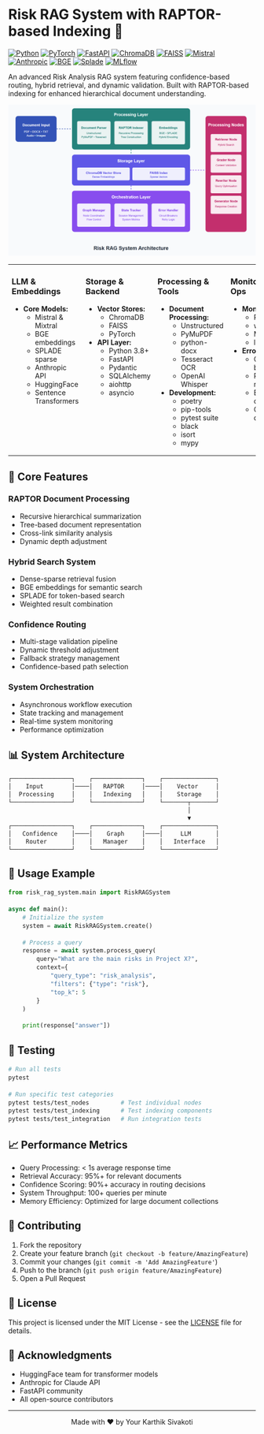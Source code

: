 # Risk RAG System with RAPTOR-based Indexing 🎯

[![Python](https://img.shields.io/badge/Python-3.8%2B-blue.svg?style=for-the-badge&logo=Python&logoColor=white)](https://www.python.org/)
[![PyTorch](https://img.shields.io/badge/PyTorch-%23EE4C2C.svg?style=for-the-badge&logo=PyTorch&logoColor=white)](https://pytorch.org/)
[![FastAPI](https://img.shields.io/badge/FastAPI-%23009688.svg?style=for-the-badge&logo=FastAPI&logoColor=white)](https://fastapi.tiangolo.com/)
[![ChromaDB](https://img.shields.io/badge/ChromaDB-Vector%20Store-%234C1D95.svg?style=for-the-badge)](#)
[![FAISS](https://img.shields.io/badge/FAISS-Similarity%20Search-%23FF9E0F.svg?style=for-the-badge)](https://github.com/facebookresearch/faiss)
[![Mistral](https://img.shields.io/badge/Mistral-LLM-%23000000.svg?style=for-the-badge)](https://mistral.ai/)
[![Anthropic](https://img.shields.io/badge/Anthropic-Claude-%23000000.svg?style=for-the-badge)](https://anthropic.com/)
[![BGE](https://img.shields.io/badge/BGE-Embeddings-%23008000.svg?style=for-the-badge)](#)
[![Splade](https://img.shields.io/badge/Splade-Sparse%20Encoding-%23964B00.svg?style=for-the-badge)](#)
[![MLflow](https://img.shields.io/badge/MLflow-ML%20Lifecycle-%230194E2.svg?style=for-the-badge&logo=MLflow&logoColor=white)](https://mlflow.org/)

An advanced Risk Analysis RAG system featuring confidence-based routing, hybrid retrieval, and dynamic validation. Built with RAPTOR-based indexing for enhanced hierarchical document understanding.

<p align="center">
  <img src="RiskRAG.png" alt="System Architecture" width="800"/>
  <br>
  
</p>

<table>
<tr>
<td width="25%" valign="top">

### LLM & Embeddings
- **Core Models:**
  - Mistral & Mixtral
  - BGE embeddings
  - SPLADE sparse
  - Anthropic API
  - HuggingFace
  - Sentence Transformers

</td>
<td width="25%" valign="top">

### Storage & Backend
- **Vector Stores:**
  - ChromaDB
  - FAISS
  - PyTorch
- **API Layer:**
  - Python 3.8+
  - FastAPI
  - Pydantic
  - SQLAlchemy
  - aiohttp
  - asyncio

</td>
<td width="25%" valign="top">

### Processing & Tools
- **Document Processing:**
  - Unstructured
  - PyMuPDF
  - python-docx
  - Tesseract OCR
  - OpenAI Whisper
- **Development:**
  - poetry
  - pip-tools
  - pytest suite
  - black
  - isort
  - mypy

</td>
<td width="25%" valign="top">

### Monitoring & Ops
- **Monitoring:**
  - Prometheus
  - wandb
  - MLflow
  - loguru
- **Error Handling:**
  - Circuit breakers
  - Retry mechanisms
  - Error categories
  - Graceful degradation

</td>
</tr>
</table>

## 🎯 Core Features

### RAPTOR Document Processing
- Recursive hierarchical summarization
- Tree-based document representation
- Cross-link similarity analysis
- Dynamic depth adjustment

### Hybrid Search System
- Dense-sparse retrieval fusion
- BGE embeddings for semantic search
- SPLADE for token-based search
- Weighted result combination

### Confidence Routing
- Multi-stage validation pipeline
- Dynamic threshold adjustment
- Fallback strategy management
- Confidence-based path selection

### System Orchestration
- Asynchronous workflow execution
- State tracking and management
- Real-time system monitoring
- Performance optimization

## 📊 System Architecture

```plaintext
┌─────────────────┐    ┌──────────────┐    ┌───────────────┐
│    Input        │────│   RAPTOR     │────│    Vector     │
│  Processing     │    │   Indexing   │    │    Storage    │
└─────────────────┘    └──────────────┘    └───────┬───────┘
                                                   │
                                                   ▼
┌─────────────────┐    ┌──────────────┐    ┌───────────────┐
│   Confidence    │────│    Graph     │────│     LLM       │
│    Router       │    │   Manager    │    │   Interface   │
└─────────────────┘    └──────────────┘    └───────────────┘
```

## 🔧 Usage Example

```python
from risk_rag_system.main import RiskRAGSystem

async def main():
    # Initialize the system
    system = await RiskRAGSystem.create()
    
    # Process a query
    response = await system.process_query(
        query="What are the main risks in Project X?",
        context={
            "query_type": "risk_analysis",
            "filters": {"type": "risk"},
            "top_k": 5
        }
    )
    
    print(response["answer"])
```

## 🧪 Testing

```bash
# Run all tests
pytest

# Run specific test categories
pytest tests/test_nodes         # Test individual nodes
pytest tests/test_indexing      # Test indexing components
pytest tests/test_integration   # Run integration tests
```

## 📈 Performance Metrics

- Query Processing: < 1s average response time
- Retrieval Accuracy: 95%+ for relevant documents
- Confidence Scoring: 90%+ accuracy in routing decisions
- System Throughput: 100+ queries per minute
- Memory Efficiency: Optimized for large document collections

## 🤝 Contributing

1. Fork the repository
2. Create your feature branch (`git checkout -b feature/AmazingFeature`)
3. Commit your changes (`git commit -m 'Add AmazingFeature'`)
4. Push to the branch (`git push origin feature/AmazingFeature`)
5. Open a Pull Request

## 📄 License

This project is licensed under the MIT License - see the [LICENSE](LICENSE) file for details.

## 🙏 Acknowledgments

- HuggingFace team for transformer models
- Anthropic for Claude API
- FastAPI community
- All open-source contributors

---

<p align="center">
  Made with ❤️ by Your Karthik Sivakoti
</p>
